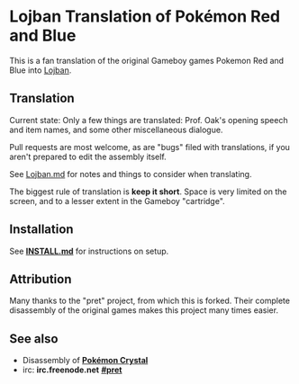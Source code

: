 # Lojban Translation of Pokémon Red and Blue

This is a fan translation of the original Gameboy games Pokemon Red and Blue
into [Lojban](http://lojban.org).

## Translation

Current state: Only a few things are translated: Prof. Oak's opening speech and
item names, and some other miscellaneous dialogue.

Pull requests are most welcome, as are "bugs" filed with translations, if you
aren't prepared to edit the assembly itself.

See [Lojban.md](Lojban.md) for notes and things to consider when translating.

The biggest rule of translation is **keep it short**. Space is very limited on
the screen, and to a lesser extent in the Gameboy "cartridge".

## Installation

See [**INSTALL.md**](INSTALL.md) for instructions on setup.

## Attribution

Many thanks to the "pret" project, from which this is forked. Their complete
disassembly of the original games makes this project many times easier.


## See also

* Disassembly of [**Pokémon Crystal**][pokecrystal]
* irc: **irc.freenode.net** [**#pret**][irc]

[pokecrystal]: https://github.com/kanzure/pokecrystal
[irc]: https://kiwiirc.com/client/irc.freenode.net/?#pret
